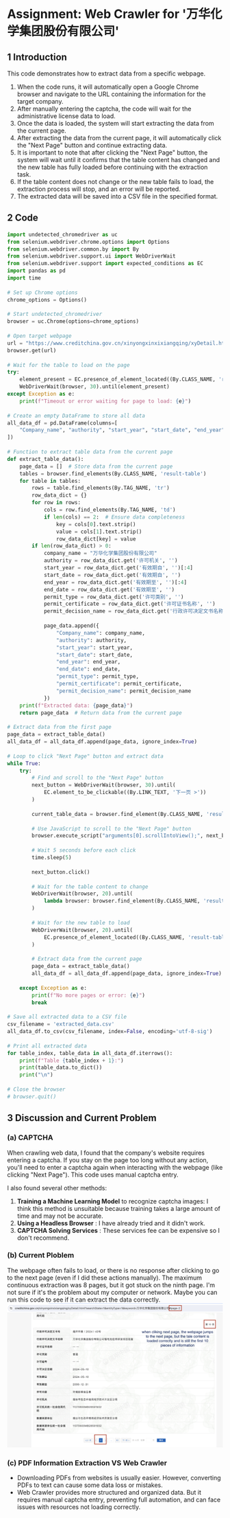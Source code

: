 # Assignment: Web Crawler for '万华化学集团股份有限公司'

## 1 Introduction

This code demonstrates how to extract data from a specific webpage.

1. When the code runs, it will automatically open a Google Chrome browser and navigate to the URL containing the information for the target company.
2. After manually entering the captcha, the code will wait for the administrative license data to load.
3. Once the data is loaded, the system will start extracting the data from the current page.
4. After extracting the data from the current page, it will automatically click the "Next Page" button and continue extracting data.
5. It is important to note that after clicking the "Next Page" button, the system will wait until it confirms that the table content has changed and the new table has fully loaded before continuing with the extraction task.
6. If the table content does not change or the new table fails to load, the extraction process will stop, and an error will be reported.
7. The extracted data will be saved into a CSV file in the specified format.

## 2 Code

```python
import undetected_chromedriver as uc
from selenium.webdriver.chrome.options import Options
from selenium.webdriver.common.by import By
from selenium.webdriver.support.ui import WebDriverWait
from selenium.webdriver.support import expected_conditions as EC
import pandas as pd
import time

# Set up Chrome options
chrome_options = Options()

# Start undetected_chromedriver
browser = uc.Chrome(options=chrome_options)

# Open target webpage
url = "https://www.creditchina.gov.cn/xinyongxinxixiangqing/xyDetail.html?searchState=1&entityType=1&keyword=%E4%B8%87%E5%8D%8E%E5%8C%96%E5%AD%A6%E9%9B%86%E5%9B%A2%E8%82%A1%E4%BB%BD%E6%9C%89%E9%99%90%E5%85%AC%E5%8F%B8"
browser.get(url)

# Wait for the table to load on the page
try:
    element_present = EC.presence_of_element_located((By.CLASS_NAME, 'result-table'))
    WebDriverWait(browser, 30).until(element_present)
except Exception as e:
    print(f"Timeout or error waiting for page to load: {e}")

# Create an empty DataFrame to store all data
all_data_df = pd.DataFrame(columns=[
    "Company_name", "authority", "start_year", "start_date", "end_year", "end_date", "permit_type", "permit_certificate", "permit_decision_name"
])

# Function to extract table data from the current page
def extract_table_data():
    page_data = []  # Store data from the current page
    tables = browser.find_elements(By.CLASS_NAME, 'result-table')
    for table in tables:
        rows = table.find_elements(By.TAG_NAME, 'tr')
        row_data_dict = {}
        for row in rows:
            cols = row.find_elements(By.TAG_NAME, 'td')
            if len(cols) == 2:  # Ensure data completeness
                key = cols[0].text.strip()
                value = cols[1].text.strip()
                row_data_dict[key] = value
        if len(row_data_dict) > 0:
            company_name = "万华化学集团股份有限公司"
            authority = row_data_dict.get('许可机关', '')
            start_year = row_data_dict.get('有效期自', '')[:4]
            start_date = row_data_dict.get('有效期自', '')
            end_year = row_data_dict.get('有效期至', '')[:4]
            end_date = row_data_dict.get('有效期至', '')
            permit_type = row_data_dict.get('许可类别', '')
            permit_certificate = row_data_dict.get('许可证书名称', '')
            permit_decision_name = row_data_dict.get('行政许可决定文书名称', '')
            
            page_data.append({
                "Company_name": company_name,
                "authority": authority,
                "start_year": start_year,
                "start_date": start_date,
                "end_year": end_year,
                "end_date": end_date,
                "permit_type": permit_type,
                "permit_certificate": permit_certificate,
                "permit_decision_name": permit_decision_name
            })
    print(f"Extracted data: {page_data}")
    return page_data  # Return data from the current page

# Extract data from the first page
page_data = extract_table_data()
all_data_df = all_data_df.append(page_data, ignore_index=True)

# Loop to click "Next Page" button and extract data
while True:
    try:
        # Find and scroll to the "Next Page" button
        next_button = WebDriverWait(browser, 30).until(
            EC.element_to_be_clickable((By.LINK_TEXT, '下一页 >'))
        )
        
        current_table_data = browser.find_element(By.CLASS_NAME, 'result-table').text

        # Use JavaScript to scroll to the "Next Page" button
        browser.execute_script("arguments[0].scrollIntoView();", next_button)
        
        # Wait 5 seconds before each click
        time.sleep(5)
        
        next_button.click()
        
        # Wait for the table content to change
        WebDriverWait(browser, 20).until(
            lambda browser: browser.find_element(By.CLASS_NAME, 'result-table').text != current_table_data
        )

        # Wait for the new table to load
        WebDriverWait(browser, 20).until(
            EC.presence_of_element_located((By.CLASS_NAME, 'result-table'))
        )

        # Extract data from the current page
        page_data = extract_table_data()
        all_data_df = all_data_df.append(page_data, ignore_index=True)

    except Exception as e:
        print(f"No more pages or error: {e}")
        break

# Save all extracted data to a CSV file
csv_filename = 'extracted_data.csv'
all_data_df.to_csv(csv_filename, index=False, encoding='utf-8-sig')

# Print all extracted data
for table_index, table_data in all_data_df.iterrows():
    print(f"Table {table_index + 1}:")
    print(table_data.to_dict())
    print("\n")

# Close the browser
# browser.quit()
```

## 3 Discussion and Current Problem

### (a) CAPTCHA

When crawling web data, I found that the company's website requires entering a captcha. If you stay on the page too long without any action, you'll need to enter a captcha again when interacting with the webpage (like clicking "Next Page"). This code uses manual captcha entry.

I also found several other methods:

1. **Training a Machine Learning Model** to recognize captcha images: I think this method is unsuitable because training takes a large amount of time and may not be accurate.
2. **Using a Headless Browser** : I have already tried and it didn't work.
3. **CAPTCHA Solving Services** : These services fee can be expensive so I don't recommend.

### (b) Current Ploblem

The webpage often fails to load, or there is no response after clicking to go to the next page (even if I did these actions manually). The maximum continuous extraction was 8 pages, but it got stuck on the ninth page. I'm not sure if it's the problem about my computer or network. Maybe you can run this code to see if it can extract the data correctly.
![Example](./picture/image.png)

### (c) PDF Information Extraction VS Web Crawler

- Downloading PDFs from websites is usually easier. However, converting PDFs to text can cause some data loss or mistakes.
- Web Crawler provides more structured and organized data. But it requires manual captcha entry, preventing full automation, and can face issues with resources not loading correctly.


